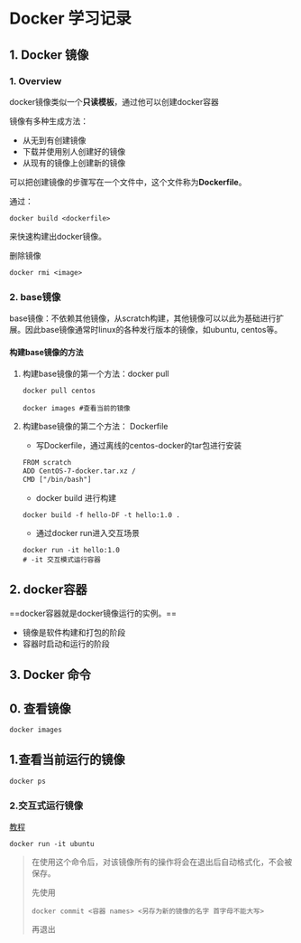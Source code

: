 # Docker 学习记录

## 1. Docker 镜像

### 1. Overview

docker镜像类似一个**只读模板**，通过他可以创建docker容器

镜像有多种生成方法：

- 从无到有创建镜像
- 下载并使用别人创建好的镜像
- 从现有的镜像上创建新的镜像

可以把创建镜像的步骤写在一个文件中，这个文件称为**Dockerfile**。

通过：

```shell
docker build <dockerfile>
```

来快速构建出docker镜像。

删除镜像

```shell
docker rmi <image>
```



### 2. base镜像

base镜像：不依赖其他镜像，从scratch构建，其他镜像可以以此为基础进行扩展。因此base镜像通常时linux的各种发行版本的镜像，如ubuntu, centos等。

#### 构建base镜像的方法

1. 构建base镜像的第一个方法：docker pull

   ```shell
   docker pull centos
   
   docker images #查看当前的镜像
   ```

2. 构建base镜像的第二个方法： Dockerfile

   - 写Dockerfile，通过离线的centos-docker的tar包进行安装

   ```txt
   FROM scratch
   ADD CentOS-7-docker.tar.xz /
   CMD ["/bin/bash"]
   ```

   - docker build 进行构建

   ```shell
   docker build -f hello-DF -t hello:1.0 .
   ```

   - 通过docker run进入交互场景

   ```shell
   docker run -it hello:1.0
   # -it 交互模式运行容器
   ```

   

   



## 2. docker容器

==docker容器就是docker镜像运行的实例。==

- 镜像是软件构建和打包的阶段
- 容器时启动和运行的阶段







## 3. Docker 命令

## 0. 查看镜像

```shell
docker images
```

## 1.查看当前运行的镜像

```shell
docker ps
```

### 2.交互式运行镜像

[教程](https://www.bilibili.com/video/BV1X84y1t7R8/?spm_id_from=333.337.search-card.all.click&vd_source=39af172533d3663527b92ccaa287e4d6)

```shell
docker run -it ubuntu
```

> 在使用这个命令后，对该镜像所有的操作将会在退出后自动格式化，不会被保存。
>
> 先使用
>
> ```shell 
> docker commit <容器 names> <另存为新的镜像的名字 首字母不能大写>
> ```
>
> 再退出

